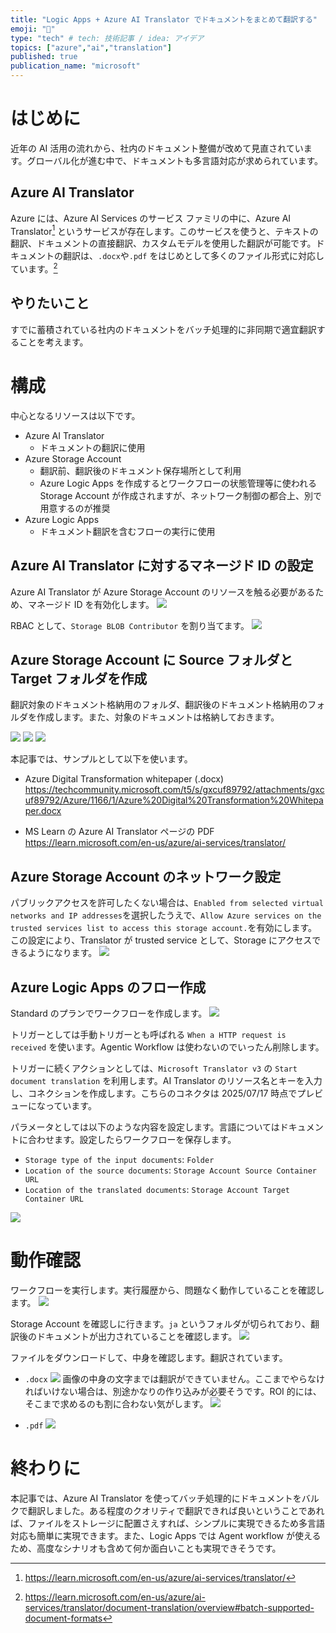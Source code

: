 ```yaml
---
title: "Logic Apps + Azure AI Translator でドキュメントをまとめて翻訳する"
emoji: "🐯"
type: "tech" # tech: 技術記事 / idea: アイデア
topics: ["azure","ai","translation"]
published: true
publication_name: "microsoft"
---
```


# はじめに
近年の AI 活用の流れから、社内のドキュメント整備が改めて見直されています。グローバル化が進む中で、ドキュメントも多言語対応が求められています。

## Azure AI Translator
Azure には、Azure AI Services のサービス ファミリの中に、Azure AI Translator[^1] というサービスが存在します。このサービスを使うと、テキストの翻訳、ドキュメントの直接翻訳、カスタムモデルを使用した翻訳が可能です。ドキュメントの翻訳は、`.docx`や`.pdf` をはじめとして多くのファイル形式に対応しています。[^2]

[^1]: https://learn.microsoft.com/en-us/azure/ai-services/translator/
[^2]: https://learn.microsoft.com/en-us/azure/ai-services/translator/document-translation/overview#batch-supported-document-formats

## やりたいこと
すでに蓄積されている社内のドキュメントをバッチ処理的に非同期で適宜翻訳することを考えます。

# 構成
中心となるリソースは以下です。
- Azure AI Translator
    - ドキュメントの翻訳に使用
- Azure Storage Account
    - 翻訳前、翻訳後のドキュメント保存場所として利用
    - Azure Logic Apps を作成するとワークフローの状態管理等に使われる Storage Account が作成されますが、ネットワーク制御の都合上、別で用意するのが推奨
- Azure Logic Apps
    - ドキュメント翻訳を含むフローの実行に使用 

## Azure AI Translator に対するマネージド ID の設定
Azure AI Translator が Azure Storage Account のリソースを触る必要があるため、マネージド ID を有効化します。
![](/images/20250717-docstrans/01.png)

RBAC として、`Storage BLOB Contributor` を割り当てます。
![](/images/20250717-docstrans/02.png)

## Azure Storage Account に Source フォルダと Target フォルダを作成
翻訳対象のドキュメント格納用のフォルダ、翻訳後のドキュメント格納用のフォルダを作成します。また、対象のドキュメントは格納しておきます。

![](/images/20250717-docstrans/03.png)
![](/images/20250717-docstrans/04.png)
![](/images/20250717-docstrans/05.png)

本記事では、サンプルとして以下を使います。
- Azure Digital Transformation whitepaper (.docx)
https://techcommunity.microsoft.com/t5/s/gxcuf89792/attachments/gxcuf89792/Azure/1166/1/Azure%20Digital%20Transformation%20Whitepaper.docx

- MS Learn の Azure AI Translator ページの PDF
https://learn.microsoft.com/en-us/azure/ai-services/translator/

## Azure Storage Account のネットワーク設定
パブリックアクセスを許可したくない場合は、`Enabled from selected virtual networks and IP addresses`を選択したうえで、`Allow Azure services on the trusted services list to access this storage account.`を有効にします。この設定により、Translator が trusted service として、Storage にアクセスできるようになります。
![](/images/20250717-docstrans/06.png)

## Azure Logic Apps のフロー作成
Standard のプランでワークフローを作成します。
![](/images/20250717-docstrans/07.png)

トリガーとしては手動トリガーとも呼ばれる `When a HTTP request is received` を使います。Agentic Workflow は使わないのでいったん削除します。

トリガーに続くアクションとしては、`Microsoft Translator v3` の `Start document translation` を利用します。AI Translator のリソース名とキーを入力し、コネクションを作成します。こちらのコネクタは 2025/07/17 時点でプレビューになっています。

パラメータとしては以下のような内容を設定します。言語についてはドキュメントに合わせます。設定したらワークフローを保存します。
- `Storage type of the input documents`: `Folder`
- `Location of the source documents`: `Storage Account Source Container URL`
- `Location of the translated documents`: `Storage Account Target Container URL`

![](/images/20250717-docstrans/08.png)

# 動作確認
ワークフローを実行します。実行履歴から、問題なく動作していることを確認します。
![](/images/20250717-docstrans/09.png)

Storage Account を確認しに行きます。`ja` というフォルダが切られており、翻訳後のドキュメントが出力されていることを確認します。
![](/images/20250717-docstrans/10.png)

ファイルをダウンロードして、中身を確認します。翻訳されています。
- `.docx`
![](/images/20250717-docstrans/11.png)
画像の中身の文字までは翻訳ができていません。ここまでやらなければいけない場合は、別途かなりの作り込みが必要そうです。ROI 的には、そこまで求めるのも割に合わない気がします。
![](/images/20250717-docstrans/12.png)

- `.pdf`
![](/images/20250717-docstrans/13.png)

# 終わりに
本記事では、Azure AI Translator を使ってバッチ処理的にドキュメントをバルクで翻訳しました。ある程度のクオリティで翻訳できれば良いということであれば、ファイルをストレージに配置さえすれば、シンプルに実現できるため多言語対応も簡単に実現できます。また、Logic Apps では Agent workflow が使えるため、高度なシナリオも含めて何か面白いことも実現できそうです。